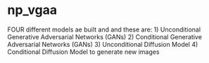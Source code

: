 # np_vgaa
FOUR different models ae built and and these are: 1) Unconditional Generative Adversarial Networks (GANs) 2) Conditional Generative Adversarial Networks (GANs)  3) Unconditional Diffusion Model 4) Conditional Diffusion Model to generate new images
